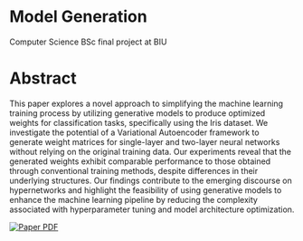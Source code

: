 # Model Generation

Computer Science BSc final project at BIU

# Abstract

This paper explores a novel approach to simplifying the machine learning training process by utilizing generative models to produce optimized weights for classification tasks, specifically using the Iris dataset. We investigate the potential of a Variational Autoencoder framework to generate weight matrices for single-layer and two-layer neural networks without relying on the original training data. Our experiments reveal that the generated weights exhibit comparable performance to those obtained through conventional training methods, despite differences in their underlying structures. Our findings contribute to the emerging discourse on hypernetworks and highlight the feasibility of using generative models to enhance the machine learning pipeline by reducing the complexity associated with hyperparameter tuning and model architecture optimization.

[![Paper PDF](https://img.shields.io/badge/Paper-PDF-blue)](Model_Generation.pdf)
